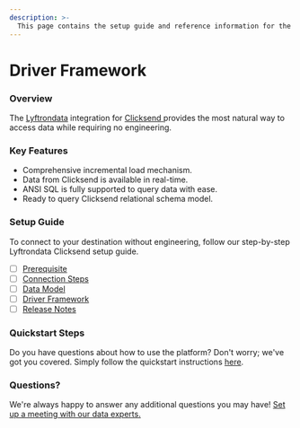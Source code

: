 ```yaml
---
description: >-
  This page contains the setup guide and reference information for the Clicksend source connector.
---
```


# Driver Framework

### Overview

The [Lyftrondata](https://www.lyftrondata.com/) integration for [Clicksend](https://www.lyftrondata.com/integration/clicksend/)[ ](https://www.lyftrondata.com/integration/clicksend/)provides the most natural way to access data while requiring no engineering.

### Key Features

* Comprehensive incremental load mechanism.
* Data from Clicksend is available in real-time.&#x20;
* ANSI SQL is fully supported to query data with ease.
* Ready to query Clicksend relational schema model.

### Setup Guide

To connect to your destination without engineering, follow our step-by-step Lyftrondata Clicksend setup guide.

* [ ] [Prerequisite](../../marketing-analytics/clicksend/prerequisite.md)
* [ ] [Connection Steps](../../marketing-analytics/clicksend/connection-steps.md)
* [ ] [Data Model](../../marketing-analytics/clicksend/data-model/)
* [ ] [Driver Framework](../../marketing-analytics/clicksend/driver-framework/)
* [ ] [Release Notes](../../marketing-analytics/clicksend/release-notes.md)

### Quickstart Steps

Do you have questions about how to use the platform? Don't worry; we've got you covered. Simply follow the quickstart instructions [here](../../../quickstart-steps.md).

### Questions? <a href="#questions" id="questions"></a>

We're always happy to answer any additional questions you may have! [Set up a meeting with our data experts.](https://www.lyftrondata.com/book-a-meeting/)


